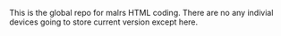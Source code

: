 This is the global repo for malrs HTML coding. There are no any indivial devices going to store current version except here.
